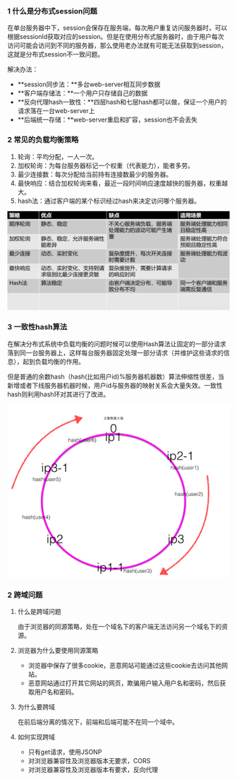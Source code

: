 ### 1 什么是分布式session问题 

在单台服务器中下，session会保存在服务端，每次用户重复访问服务器时，可以根据sessionId获取对应的session。但是在使用分布式服务器时，由于用户每次访问可能会访问到不同的服务器，那么使用老办法就有可能无法获取到session，这就是分布式session不一致问题。

解决办法：

- **session同步法：**多台web-server相互同步数据
- **客户端存储法：**一个用户只存储自己的数据
- **反向代理hash一致性：**四层hash和七层hash都可以做，保证一个用户的请求落在一台web-server上
- **后端统一存储：**web-server重启和扩容，session也不会丢失

### 2 常见的负载均衡策略

1. 轮询：平均分配，一人一次。
2. 加权轮询：为每台服务器标记一个权重（代表能力），能者多劳。
3. 最少连接数：每次分配给当前持有连接数最少的服务器。
4. 最快响应：结合加权轮询来看，最近一段时间响应速度越快的服务器，权重越大。
5. hash法：通过客户端的某个标识经过hash来决定访问哪个服务器。

![img](../images/WEB.assests/20190510011537906.jpeg)



### 3 一致性hash算法

在解决分布式系统中负载均衡的问题时候可以使用Hash算法让固定的一部分请求落到同一台服务器上，这样每台服务器固定处理一部分请求（并维护这些请求的信息），起到负载均衡的作用。

但是普通的余数hash（hash(比如用户id)%服务器机器数）算法伸缩性很差，当新增或者下线服务器机器时候，用户id与服务器的映射关系会大量失效。一致性hash则利用hash环对其进行了改进。

![1578907214111](../images/WEB.assests/1578907214111.png)



### 2  跨域问题

1. 什么是跨域问题

   由于浏览器的同源策略，处在一个域名下的客户端无法访问另一个域名下的资源。

2. 浏览器为什么要使用同源策略

   - 浏览器中保存了很多cookie，恶意网站可能通过这些cookie去访问其他网站。
   - 恶意网站通过打开其它网站的网页，欺骗用户输入用户名和密码，然后获取用户名和密码。

3. 为什么要跨域

   在前后端分离的情况下，前端和后端可能不在同一个域中。

4. 如何实现跨域

   - 只有get请求，使用JSONP
   - 对浏览器兼容性及浏览器版本无要求，CORS
   - 对浏览器兼容性及浏览器版本有要求，反向代理

